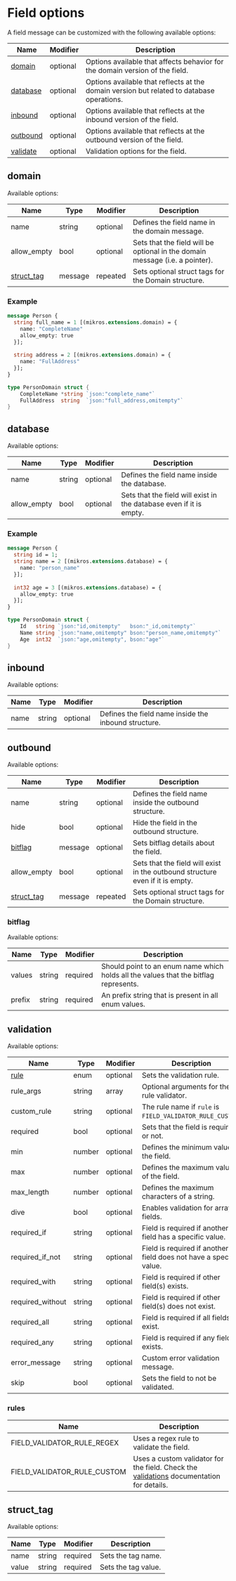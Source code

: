 # Field options

A field message can be customized with the following available options:

| Name                  | Modifier | Description                                                                               |
|-----------------------|----------|-------------------------------------------------------------------------------------------|
| [domain](#domain)     | optional | Options available that affects behavior for the domain version of the field.              |
| [database](#database) | optional | Options available that reflects at the domain version but related to database operations. |
| [inbound](#inbound)   | optional | Options available that reflects at the inbound version of the field.                      |
| [outbound](#outbound) | optional | Options available that reflects at the outbound version of the field.                     |
| [validate](#validate) | optional | Validation options for the field.                                                         |

## domain

Available options:

| Name                      | Type    | Modifier | Description                                                                  |
|---------------------------|---------|----------|------------------------------------------------------------------------------|
| name                      | string  | optional | Defines the field name in the domain message.                                |
| allow_empty               | bool    | optional | Sets that the field will be optional in the domain message (i.e. a pointer). |
| [struct_tag](#struct_tag) | message | repeated | Sets optional struct tags for the Domain structure.                          |

### Example

```protobuf
message Person {
  string full_name = 1 [(mikros.extensions.domain) = {
    name: "CompleteName"
    allow_empty: true
  }];
  
  string address = 2 [(mikros.extensions.domain) = {
    name: "FullAddress"
  }];
}
```
```go
type PersonDomain struct {
    CompleteName *string `json:"complete_name"`
    FullAddress  string  `json:"full_address,omitempty"` 
}
```

## database

Available options:

| Name        | Type   | Modifier | Description                                                         |
|-------------|--------|----------|---------------------------------------------------------------------|
| name        | string | optional | Defines the field name inside the database.                         |
| allow_empty | bool   | optional | Sets that the field will exist in the database even if it is empty. |

### Example

```protobuf
message Person {
  string id = 1;
  string name = 2 [(mikros.extensions.database) = {
    name: "person_name"
  }];
  
  int32 age = 3 [(mikros.extensions.database) = {
    allow_empty: true
  }];
}
```
```go
type PersonDomain struct {
    Id   string `json:"id,omitempty"   bson:"_id,omitempty"`
    Name string `json:"name,omitempty" bson:"person_name,omitempty"`
    Age  int32  `json:"age,omitempty", bson:"age"`
}
```

## inbound

Available options:

| Name        | Type   | Modifier | Description                                          |
|-------------|--------|----------|------------------------------------------------------|
| name        | string | optional | Defines the field name inside the inbound structure. |

## outbound

Available options:

| Name                      | Type    | Modifier | Description                                                                   |
|---------------------------|---------|----------|-------------------------------------------------------------------------------|
| name                      | string  | optional | Defines the field name inside the outbound structure.                         |
| hide                      | bool    | optional | Hide the field in the outbound structure.                                     |
| [bitflag](#bitflag)       | message | optional | Sets bitflag details about the field.                                         |
| allow_empty               | bool    | optional | Sets that the field will exist in the outbound structure even if it is empty. |
| [struct_tag](#struct_tag) | message | repeated | Sets optional struct tags for the Domain structure.                           |

### bitflag

Available options:

| Name   | Type   | Modifier | Description                                                                          |
|--------|--------|----------|--------------------------------------------------------------------------------------|
| values | string | required | Should point to an enum name which holds all the values that the bitflag represents. |
| prefix | string | required | An prefix string that is present in all enum values.                                 |

## validation

Available options:

| Name             | Type   | Modifier | Description                                                        |
|------------------|--------|----------|--------------------------------------------------------------------|
| [rule](#rules)   | enum   | optional | Sets the validation rule.                                          |
| rule_args        | string | array    | Optional arguments for the rule validator.                         |
| custom_rule      | string | optional | The rule name if `rule` is `FIELD_VALIDATOR_RULE_CUSTOM`.          |
| required         | bool   | optional | Sets that the field is required or not.                            |
| min              | number | optional | Defines the minimum value of the field.                            |
| max              | number | optional | Defines the maximum value of the field.                            |
| max_length       | number | optional | Defines the maximum characters of a string.                        |
| dive             | bool   | optional | Enables validation for array fields.                               |
| required_if      | string | optional | Field is required if another field has a specific value.           |
| required_if_not  | string | optional | Field is required if another field does not have a specific value. |
| required_with    | string | optional | Field is required if other field(s) exists.                        |
| required_without | string | optional | Field is required if other field(s) does not exist.                |
| required_all     | string | optional | Field is required if all fields exist.                             |
| required_any     | string | optional | Field is required if any field exists.                             |
| error_message    | string | optional | Custom error validation message.                                   |
| skip             | bool   | optional | Sets the field to not be validated.                                |

### rules

| Name                        | Description                                                                                               |
|-----------------------------|-----------------------------------------------------------------------------------------------------------|
| FIELD_VALIDATOR_RULE_REGEX  | Uses a regex rule to validate the field.                                                                  |
| FIELD_VALIDATOR_RULE_CUSTOM | Uses a custom validator for the field. Check the [validations](validations.md) documentation for details. |

## struct_tag

Available options:

| Name  | Type   | Modifier | Description         |
|-------|--------|----------|---------------------|
| name  | string | required | Sets the tag name.  |
| value | string | required | Sets the tag value. |
